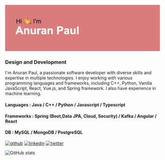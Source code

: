 ![GitHub Banner](https://github.com/anuranpaul/anuranpaul/blob/main/banner.png)

### Design and Development

I'm Anuran Paul, a passionate software developer with diverse skills and expertise in multiple technologies. I enjoy working with various programming languages and frameworks, including C++, Python, Vanilla JavaScript, React, Vue.js, and Spring framework. I also have experience in machine learning.

#### Languages : Java / C++ / Python / Javascript / Typescript
#### Frameworks : Spring (Boot,Data JPA, Cloud, Security) / Kafka / Angular / React 
#### DB : MySQL / MongoDB / PostgreSQL



[<img src='https://raw.githubusercontent.com/dheereshagrwal/colored-icons/98088e796b058a6512edf9b16d33bf6f24843191/svg/github-light.svg' alt='github' height='40'>](https://github.com/anuranpaul)  [<img src='https://raw.githubusercontent.com/dheereshagrwal/colored-icons/98088e796b058a6512edf9b16d33bf6f24843191/svg/linkedin.svg' alt='linkedin' height='40'>](https://www.linkedin.com/in/anuranpaul/)  [<img src='https://raw.githubusercontent.com/dheereshagrwal/colored-icons/98088e796b058a6512edf9b16d33bf6f24843191/svg/twitter-rounded-square.svg' alt='twitter' height='40'>](https://twitter.com/dracomalfoy1303)  

![GitHub stats](https://github-readme-stats.vercel.app/api?username=anuranpaul&show_icons=true)  





